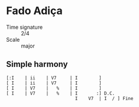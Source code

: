 # Fado Adiça

<dl>
<dt>Time signature</dt><dd>2/4</dd>
<dt>Scale</dt><dd>major</dd>
</dl>

## Simple harmony

```
[:I    | ii    | V7     | I        ]
[ I    | ii    | V7     | I        ]
[ I    | V7    |   %    | I        ]
[ I    | V7    |   %    | I       :] D.C.
                          I    V7  | I  / ] Fine
```

<!--
vim:syntax=markdown:tabstop=20
-->

